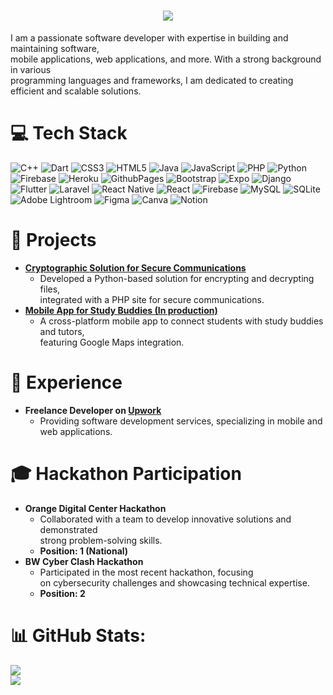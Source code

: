 
<h1 align="center">
    <img src="https://readme-typing-svg.herokuapp.com/?font=Righteous&size=35&center=true&vCenter=true&width=500&height=70&duration=4000&lines=Hi+There!+👋;+I'm+Wangu+Phillip!;" />
</h1>
I am a passionate software developer with expertise in building and maintaining software,<br/> mobile applications, web applications, and more. With a strong background in various<br/> programming languages and frameworks, I am dedicated to creating efficient and scalable solutions.

# 💻 Tech Stack
![C++](https://img.shields.io/badge/c++-%2300599C.svg?style=plastic&logo=c%2B%2B&logoColor=white) ![Dart](https://img.shields.io/badge/dart-%230175C2.svg?style=plastic&logo=dart&logoColor=white) ![CSS3](https://img.shields.io/badge/css3-%231572B6.svg?style=plastic&logo=css3&logoColor=white) ![HTML5](https://img.shields.io/badge/html5-%23E34F26.svg?style=plastic&logo=html5&logoColor=white) ![Java](https://img.shields.io/badge/java-%23ED8B00.svg?style=plastic&logo=openjdk&logoColor=white) ![JavaScript](https://img.shields.io/badge/javascript-%23323330.svg?style=plastic&logo=javascript&logoColor=%23F7DF1E) ![PHP](https://img.shields.io/badge/php-%23777BB4.svg?style=plastic&logo=php&logoColor=white) ![Python](https://img.shields.io/badge/python-3670A0?style=plastic&logo=python&logoColor=ffdd54) ![Firebase](https://img.shields.io/badge/firebase-%23039BE5.svg?style=plastic&logo=firebase) ![Heroku](https://img.shields.io/badge/heroku-%23430098.svg?style=plastic&logo=heroku&logoColor=white) ![GithubPages](https://img.shields.io/badge/github%20pages-121013?style=plastic&logo=github&logoColor=white) ![Bootstrap](https://img.shields.io/badge/bootstrap-%238511FA.svg?style=plastic&logo=bootstrap&logoColor=white) ![Expo](https://img.shields.io/badge/expo-1C1E24?style=plastic&logo=expo&logoColor=#D04A37) ![Django](https://img.shields.io/badge/django-%23092E20.svg?style=plastic&logo=django&logoColor=white) ![Flutter](https://img.shields.io/badge/Flutter-%2302569B.svg?style=plastic&logo=Flutter&logoColor=white) ![Laravel](https://img.shields.io/badge/laravel-%23FF2D20.svg?style=plastic&logo=laravel&logoColor=white) ![React Native](https://img.shields.io/badge/react_native-%2320232a.svg?style=plastic&logo=react&logoColor=%2361DAFB) ![React](https://img.shields.io/badge/react-%2320232a.svg?style=plastic&logo=react&logoColor=%2361DAFB) ![Firebase](https://img.shields.io/badge/firebase-a08021?style=plastic&logo=firebase&logoColor=ffcd34) ![MySQL](https://img.shields.io/badge/mysql-4479A1.svg?style=plastic&logo=mysql&logoColor=white) ![SQLite](https://img.shields.io/badge/sqlite-%2307405e.svg?style=plastic&logo=sqlite&logoColor=white) ![Adobe Lightroom](https://img.shields.io/badge/Adobe%20Lightroom-31A8FF.svg?style=plastic&logo=Adobe%20Lightroom&logoColor=white) ![Figma](https://img.shields.io/badge/figma-%23F24E1E.svg?style=plastic&logo=figma&logoColor=white) ![Canva](https://img.shields.io/badge/Canva-%2300C4CC.svg?style=plastic&logo=Canva&logoColor=white) ![Notion](https://img.shields.io/badge/Notion-%23000000.svg?style=plastic&logo=notion&logoColor=white)

# 🌟 Projects
- **[Cryptographic Solution for Secure Communications](https://github.com/your-repo-link)**
  - Developed a Python-based solution for encrypting and decrypting files, <br/> integrated with a PHP site for secure communications.
- **[Mobile App for Study Buddies (In production)]()**
  - A cross-platform mobile app to connect students with study buddies and tutors, <br/> featuring Google Maps integration.

# 💼 Experience
- **Freelance Developer on [Upwork](https://www.upwork.com/freelancers/~01aa0010826ad540b3?mp_source=share)**
  - Providing software development services, specializing in mobile and web applications.

# 🎓 Hackathon Participation
- **Orange Digital Center Hackathon**
  - Collaborated with a team to develop innovative solutions and demonstrated<br/> strong problem-solving skills.
  - **Position: 1 (National)**
- **BW Cyber Clash Hackathon**
  - Participated in the most recent hackathon, focusing <br/> on cybersecurity challenges and showcasing technical expertise.
  - **Position: 2**

# 📊 GitHub Stats:
![](https://github-readme-stats.vercel.app/api?username=Wangu-Phillip&theme=radical&hide_border=false&include_all_commits=false&count_private=true)<br/>
![](https://github-readme-streak-stats.herokuapp.com/?user=Wangu-Phillip&theme=radical&hide_border=false)<br/>

<!-- Proudly created with GPRM ( https://gprm.itsvg.in ) -->
